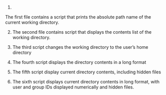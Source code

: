 1. 
The first file contains a script that prints the absolute path name of the current working directory.

2. The second file contains script that displays the contents list of the working directory.

3. The third script changes the working directory to the user’s home directory

4. The fourth script displays the directory contents in a long format

5. The fifth script display current directory contents, including hidden files

6. The sixth script displays current directory contents in long format, with user and group IDs displayed numerically and hidden files.

